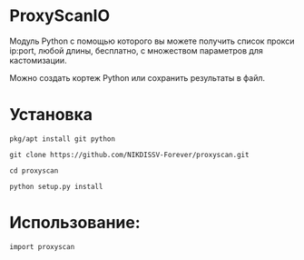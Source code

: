 # ProxyScanIO

Модуль Python с помощью которого вы можете получить список прокси ip:port, любой длины, бесплатно, с множеством параметров для кастомизации.

Можно создать кортеж Python или сохранить результаты в файл.


# Установка

`pkg/apt install git python`

`git clone https://github.com/NIKDISSV-Forever/proxyscan.git`

`cd proxyscan`

`python setup.py install`


# Использование:

```import proxyscan```